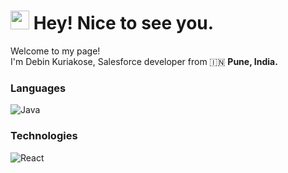 <h1><img src="https://emojis.slackmojis.com/emojis/images/1531849430/4246/blob-sunglasses.gif?1531849430" width="30"/> Hey! Nice to see you.</h1>


<p>
  Welcome to my page! </br> 
  I'm Debin Kuriakose, Salesforce developer from 🇮🇳 <b>Pune, India.</b>
<p>


### Languages
![Java](https://img.shields.io/badge/-Java-000?&logo=Java&logoColor=007396)

### Technologies
![React](https://img.shields.io/badge/-React-000?&logo=React)
